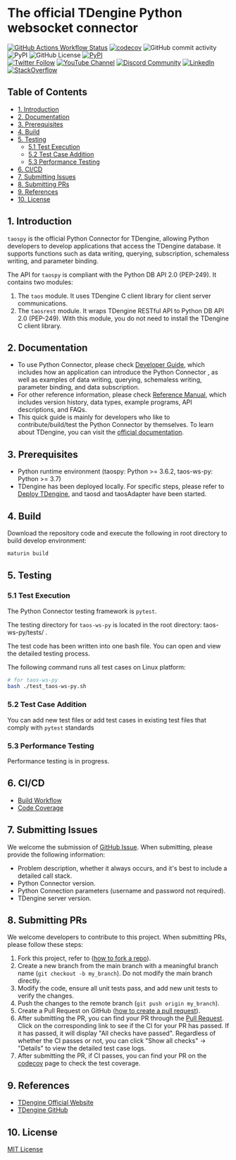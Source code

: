 <!-- omit in toc -->
# The official TDengine Python websocket connector

[![GitHub Actions Workflow Status](https://img.shields.io/github/actions/workflow/status/taosdata/taos-connector-python/build.yml)](https://github.com/taosdata/taos-connector-python/actions/workflows/build.yml)
[![codecov](https://codecov.io/gh/taosdata/taos-connector-python/branch/main/graph/badge.svg?token=BDANN3DBXS)](https://codecov.io/gh/taosdata/taos-connector-python)
![GitHub commit activity](https://img.shields.io/github/commit-activity/m/taosdata/taos-connector-python)
![PyPI](https://img.shields.io/pypi/dm/taospy)
![GitHub License](https://img.shields.io/github/license/taosdata/taos-connector-python)
[![PyPI](https://img.shields.io/pypi/v/taospy)](https://pypi.org/project/taospy/)
<br />
[![Twitter Follow](https://img.shields.io/twitter/follow/tdenginedb?label=TDengine&style=social)](https://twitter.com/tdenginedb)
[![YouTube Channel](https://img.shields.io/badge/Subscribe_@tdengine--white?logo=youtube&style=social)](https://www.youtube.com/@tdengine)
[![Discord Community](https://img.shields.io/badge/Join_Discord--white?logo=discord&style=social)](https://discord.com/invite/VZdSuUg4pS)
[![LinkedIn](https://img.shields.io/badge/Follow_LinkedIn--white?logo=linkedin&style=social)](https://www.linkedin.com/company/tdengine)
[![StackOverflow](https://img.shields.io/badge/Ask_StackOverflow--white?logo=stackoverflow&style=social&logoColor=orange)](https://stackoverflow.com/questions/tagged/tdengine)

<!-- omit in toc -->
## Table of Contents

- [1. Introduction](#1-introduction)
- [2. Documentation](#2-documentation)
- [3. Prerequisites](#3-prerequisites)
- [4. Build](#4-build)
- [5. Testing](#5-testing)
  - [5.1 Test Execution](#51-test-execution)
  - [5.2 Test Case Addition](#52-test-case-addition)
  - [5.3 Performance Testing](#53-performance-testing)
- [6. CI/CD](#6-cicd)
- [7. Submitting Issues](#7-submitting-issues)
- [8. Submitting PRs](#8-submitting-prs)
- [9. References](#9-references)
- [10. License](#10-license)

## 1. Introduction

`taospy` is the official Python Connector for TDengine, allowing Python developers to develop applications that access the TDengine database. It supports functions such as data writing, querying, subscription, schemaless writing, and parameter binding.

The API for `taospy` is compliant with the Python DB API 2.0 (PEP-249). It contains two modules:

1. The `taos` module. It uses TDengine C client library for client server communications.
2. The `taosrest` module. It wraps TDengine RESTful API to Python DB API 2.0 (PEP-249). With this module, you do not need to install the TDengine C client library.

## 2. Documentation

- To use Python Connector, please check [Developer Guide](https://docs.tdengine.com/developer-guide/), which includes how an application can introduce the Python Connector , as well as examples of data writing, querying, schemaless writing, parameter binding, and data subscription.
- For other reference information, please check [Reference Manual](https://docs.taosdata.com/reference/connector/python/), which includes version history, data types, example programs, API descriptions, and FAQs.
- This quick guide is mainly for developers who like to contribute/build/test the Python Connector by themselves. To learn about TDengine, you can visit the [official documentation](https://docs.tdengine.com).

## 3. Prerequisites

- Python runtime environment (taospy: Python >= 3.6.2, taos-ws-py: Python >= 3.7)
- TDengine has been deployed locally. For specific steps, please refer to [Deploy TDengine](https://docs.tdengine.com/get-started/deploy-from-package/), and taosd and taosAdapter have been started.

## 4. Build

Download the repository code and execute the following in root directory to build develop environment:
``` bash
maturin build
```

## 5. Testing
### 5.1 Test Execution

The Python Connector testing framework is `pytest`.

The testing directory for `taos-ws-py` is located in the root directory: taos-ws-py/tests/ .

The test code has been written into one bash file. You can open and view the detailed testing process.

The following command runs all test cases on Linux platform:

``` bash
# for taos-ws-py
bash ./test_taos-ws-py.sh
```

### 5.2 Test Case Addition
You can add new test files or add test cases in existing test files that comply with `pytest` standards

### 5.3 Performance Testing
Performance testing is in progress.

## 6. CI/CD
- [Build Workflow](https://github.com/taosdata/taos-connector-python/actions/workflows/taos-ws-py.yml)
- [Code Coverage](https://app.codecov.io/gh/taosdata/taos-connector-python)

## 7. Submitting Issues
We welcome the submission of [GitHub Issue](https://github.com/taosdata/taos-connector-python/issues/new?template=Blank+issue). When submitting, please provide the following information:

- Problem description, whether it always occurs, and it's best to include a detailed call stack.
- Python Connector version.
- Python Connection parameters (username and password not required).
- TDengine server version.

## 8. Submitting PRs
We welcome developers to contribute to this project. When submitting PRs, please follow these steps:

1. Fork this project, refer to ([how to fork a repo](https://docs.github.com/en/get-started/quickstart/fork-a-repo)).
2. Create a new branch from the main branch with a meaningful branch name (`git checkout -b my_branch`). Do not modify the main branch directly.
3. Modify the code, ensure all unit tests pass, and add new unit tests to verify the changes.
4. Push the changes to the remote branch (`git push origin my_branch`).
5. Create a Pull Request on GitHub ([how to create a pull request](https://docs.github.com/en/pull-requests/collaborating-with-pull-requests/proposing-changes-to-your-work-with-pull-requests/creating-a-pull-request)).
6. After submitting the PR, you can find your PR through the [Pull Request](https://github.com/taosdata/taos-connector-python/pulls). Click on the corresponding link to see if the CI for your PR has passed. If it has passed, it will display "All checks have passed". Regardless of whether the CI passes or not, you can click "Show all checks" -> "Details" to view the detailed test case logs.
7. After submitting the PR, if CI passes, you can find your PR on the [codecov](https://app.codecov.io/gh/taosdata/taos-connector-python/pulls) page to check the test coverage.

## 9. References
- [TDengine Official Website](https://www.tdengine.com/)
- [TDengine GitHub](https://github.com/taosdata/TDengine)

## 10. License
[MIT License](../LICENSE)
